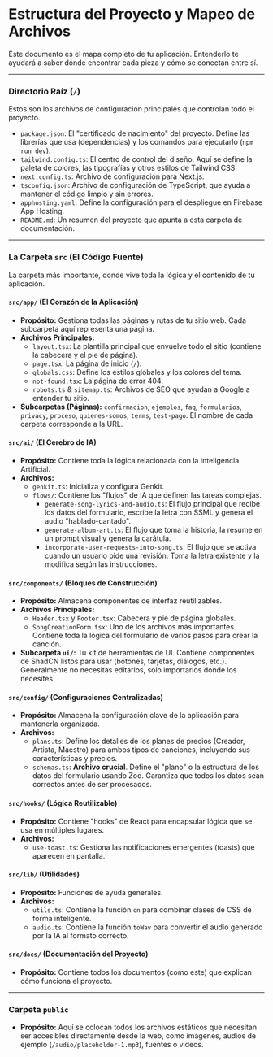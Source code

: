 # Estructura del Proyecto y Mapeo de Archivos

Este documento es el mapa completo de tu aplicación. Entenderlo te ayudará a saber dónde encontrar cada pieza y cómo se conectan entre sí.

---

### **Directorio Raíz (`/`)**

Estos son los archivos de configuración principales que controlan todo el proyecto.

*   `package.json`: El "certificado de nacimiento" del proyecto. Define las librerías que usa (dependencias) y los comandos para ejecutarlo (`npm run dev`).
*   `tailwind.config.ts`: El centro de control del diseño. Aquí se define la paleta de colores, las tipografías y otros estilos de Tailwind CSS.
*   `next.config.ts`: Archivo de configuración para Next.js.
*   `tsconfig.json`: Archivo de configuración de TypeScript, que ayuda a mantener el código limpio y sin errores.
*   `apphosting.yaml`: Define la configuración para el despliegue en Firebase App Hosting.
*   `README.md`: Un resumen del proyecto que apunta a esta carpeta de documentación.

---

### **La Carpeta `src` (El Código Fuente)**

La carpeta más importante, donde vive toda la lógica y el contenido de tu aplicación.

#### **`src/app/` (El Corazón de la Aplicación)**
*   **Propósito:** Gestiona todas las páginas y rutas de tu sitio web. Cada subcarpeta aquí representa una página.
*   **Archivos Principales:**
    *   `layout.tsx`: La plantilla principal que envuelve todo el sitio (contiene la cabecera y el pie de página).
    *   `page.tsx`: La página de inicio (`/`).
    *   `globals.css`: Define los estilos globales y los colores del tema.
    *   `not-found.tsx`: La página de error 404.
    *   `robots.ts` & `sitemap.ts`: Archivos de SEO que ayudan a Google a entender tu sitio.
*   **Subcarpetas (Páginas):** `confirmacion`, `ejemplos`, `faq`, `formularios`, `privacy`, `proceso`, `quienes-somos`, `terms`, `test-pago`. El nombre de cada carpeta corresponde a la URL.

#### **`src/ai/` (El Cerebro de IA)**
*   **Propósito:** Contiene toda la lógica relacionada con la Inteligencia Artificial.
*   **Archivos:**
    *   `genkit.ts`: Inicializa y configura Genkit.
    *   `flows/`: Contiene los "flujos" de IA que definen las tareas complejas.
        *   `generate-song-lyrics-and-audio.ts`: El flujo principal que recibe los datos del formulario, escribe la letra con SSML y genera el audio "hablado-cantado".
        *   `generate-album-art.ts`: El flujo que toma la historia, la resume en un prompt visual y genera la carátula.
        *   `incorporate-user-requests-into-song.ts`: El flujo que se activa cuando un usuario pide una revisión. Toma la letra existente y la modifica según las instrucciones.

#### **`src/components/` (Bloques de Construcción)**
*   **Propósito:** Almacena componentes de interfaz reutilizables.
*   **Archivos Principales:**
    *   `Header.tsx` y `Footer.tsx`: Cabecera y pie de página globales.
    *   `SongCreationForm.tsx`: Uno de los archivos más importantes. Contiene toda la lógica del formulario de varios pasos para crear la canción.
*   **Subcarpeta `ui/`:** Tu kit de herramientas de UI. Contiene componentes de ShadCN listos para usar (botones, tarjetas, diálogos, etc.). Generalmente no necesitas editarlos, solo importarlos donde los necesites.

#### **`src/config/` (Configuraciones Centralizadas)**
*   **Propósito:** Almacena la configuración clave de la aplicación para mantenerla organizada.
*   **Archivos:**
    *   `plans.ts`: Define los detalles de los planes de precios (Creador, Artista, Maestro) para ambos tipos de canciones, incluyendo sus características y precios.
    *   `schemas.ts`: **Archivo crucial**. Define el "plano" o la estructura de los datos del formulario usando Zod. Garantiza que todos los datos sean correctos antes de ser procesados.

#### **`src/hooks/` (Lógica Reutilizable)**
*   **Propósito:** Contiene "hooks" de React para encapsular lógica que se usa en múltiples lugares.
*   **Archivos:**
    *   `use-toast.ts`: Gestiona las notificaciones emergentes (toasts) que aparecen en pantalla.

#### **`src/lib/` (Utilidades)**
*   **Propósito:** Funciones de ayuda generales.
*   **Archivos:**
    *   `utils.ts`: Contiene la función `cn` para combinar clases de CSS de forma inteligente.
    *   `audio.ts`: Contiene la función `toWav` para convertir el audio generado por la IA al formato correcto.

#### **`src/docs/` (Documentación del Proyecto)**
*   **Propósito:** Contiene todos los documentos (como este) que explican cómo funciona el proyecto.

---

### **Carpeta `public`**

*   **Propósito:** Aquí se colocan todos los archivos estáticos que necesitan ser accesibles directamente desde la web, como imágenes, audios de ejemplo (`/audio/placeholder-1.mp3`), fuentes o videos.
